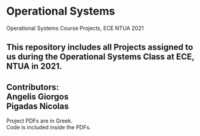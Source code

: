 # Operational Systems
 Operational Systems Course Projects, ECE NTUA 2021
 
This repository includes all Projects assigned to us during the Operational Systems Class at ECE, NTUA in 2021.  
---
Contributors:  
Angelis Giorgos  
Pigadas Nicolas  
---
Project PDFs are in Greek.  
Code is included inside the PDFs.
